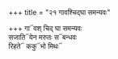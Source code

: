 +++
title = "२१ गावश्चिद्घा समन्यवः"

+++
गा᳓वश् चिद् घा समन्यवः  
सजाति᳓येन मरुतः स᳓बन्धवः  
रिहते᳓ ककु᳓भो मिथः᳓